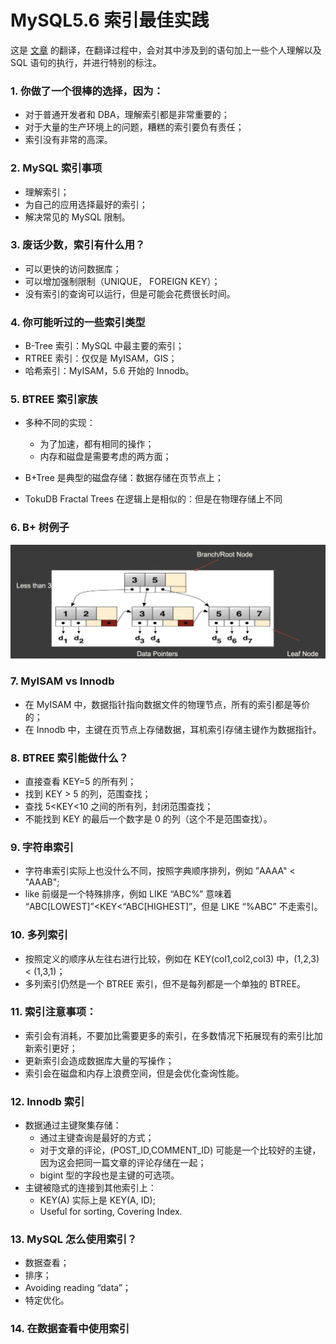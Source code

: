 # MySQL5.6 索引最佳实践

>
这是 [文章](https://www.percona.com/live/europe-amsterdam-2015/sites/default/files/slides/PLAM15-MySQL-Indexing-Best-Practices-for-MySQL-56.pdf) 的翻译，在翻译过程中，会对其中涉及到的语句加上一些个人理解以及 SQL 语句的执行，并进行特别的标注。

### 1. 你做了一个很棒的选择，因为：
* 对于普通开发者和 DBA，理解索引都是非常重要的；
* 对于大量的生产环境上的问题，糟糕的索引要负有责任；
* 索引没有非常的高深。

### 2. MySQL 索引事项
* 理解索引；
* 为自己的应用选择最好的索引；
* 解决常见的 MySQL 限制。

### 3. 废话少数，索引有什么用？
* 可以更快的访问数据库；
* 可以增加强制限制（UNIQUE， FOREIGN KEY）；
* 没有索引的查询可以运行，但是可能会花费很长时间。

### 4. 你可能听过的一些索引类型
* B-Tree 索引：MySQL 中最主要的索引；
* RTREE 索引：仅仅是 MyISAM，GIS；
* 哈希索引：MyISAM，5.6 开始的 Innodb。

### 5. BTREE 索引家族
* 多种不同的实现：
   - 为了加速，都有相同的操作；
   - 内存和磁盘是需要考虑的两方面；

* B+Tree 是典型的磁盘存储：数据存储在页节点上；
* TokuDB Fractal Trees 在逻辑上是相似的：但是在物理存储上不同

### 6. B+ 树例子
![图片](../static/btree_example.jpg)

### 7. MyISAM vs Innodb
* 在 MyISAM 中，数据指针指向数据文件的物理节点，所有的索引都是等价的；
* 在 Innodb 中，主键在页节点上存储数据，耳机索引存储主键作为数据指针。

### 8. BTREE 索引能做什么？
* 直接查看 KEY=5 的所有列；
* 找到 KEY > 5 的列，范围查找；
* 查找 5<KEY<10 之间的所有列，封闭范围查找；
* 不能找到 KEY 的最后一个数字是 0 的列（这个不是范围查找）。

### 9. 字符串索引
* 字符串索引实际上也没什么不同，按照字典顺序排列，例如 ”AAAA" < "AAAB";
* like 前缀是一个特殊排序，例如 LIKE “ABC%”  意味着 “ABC[LOWEST]”<KEY<“ABC[HIGHEST]”，但是 LIKE “%ABC” 不走索引。

### 10. 多列索引
* 按照定义的顺序从左往右进行比较，例如在 KEY(col1,col2,col3) 中，(1,2,3) < (1,3,1)；
* 多列索引仍然是一个 BTREE 索引，但不是每列都是一个单独的 BTREE。

### 11. 索引注意事项：
* 索引会有消耗，不要加比需要更多的索引，在多数情况下拓展现有的索引比加新索引更好；
* 更新索引会造成数据库大量的写操作；
* 索引会在磁盘和内存上浪费空间，但是会优化查询性能。

### 12. Innodb 索引
* 数据通过主键聚集存储：
	- 通过主键查询是最好的方式；
	- 对于文章的评论，(POST_ID,COMMENT_ID) 可能是一个比较好的主键，因为这会把同一篇文章的评论存储在一起；
	- bigint 型的字段也是主键的可选项。
* 主键被隐式的连接到其他索引上：
	- KEY(A) 实际上是 KEY(A, ID);
	- Useful for sorting, Covering Index.

### 13. MySQL 怎么使用索引？
* 数据查看；
* 排序；
* Avoiding reading “data”；
* 特定优化。

### 14. 在数据查看中使用索引
